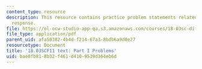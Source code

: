 ```yaml
---
content_type: resource
description: This resource contains practice problem statements related to exponential
  response.
file: https://ol-ocw-studio-app-qa.s3.amazonaws.com/courses/18-03sc-differential-equations-fall-2011/bae8fb818b32f461d4109539d364eb6d_MIT18_03SCF11_ps4_s14q.pdf
file_type: application/pdf
parent_uid: afa50382-4b4d-f214-67a3-8bdb6a9d0e27
resourcetype: Document
title: '18.03SCF11 text: Part I Problems'
uid: bae8fb81-8b32-f461-d410-9539d364eb6d
---
```

